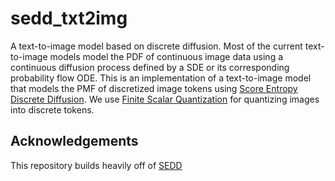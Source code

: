 # sedd_txt2img

A text-to-image model based on discrete diffusion.
Most of the current text-to-image models model the PDF of continuous image data using a continuous diffusion process defined by a SDE or its corresponding probability flow ODE.
This is an implementation of a text-to-image model that models the PMF of discretized image tokens using [Score Entropy Discrete Diffusion](https://arxiv.org/abs/2310.16834).
We use [Finite Scalar Quantization](https://arxiv.org/abs/2309.15505) for quantizing images into discrete tokens.

## Acknowledgements

This repository builds heavily off of [SEDD](https://github.com/louaaron/Score-Entropy-Discrete-Diffusion)
